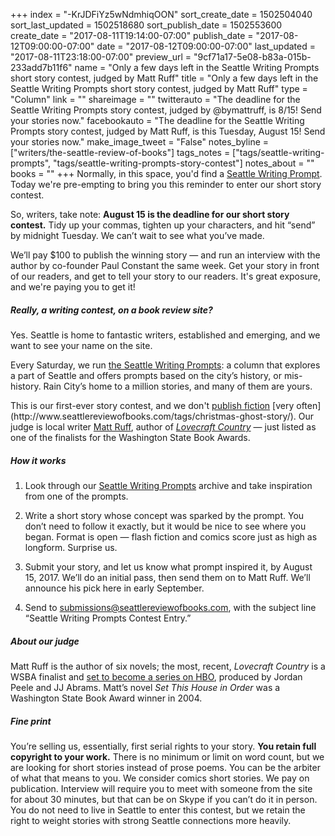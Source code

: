 +++
index = "-KrJDFiYz5wNdmhiqOON"
sort_create_date = 1502504040
sort_last_updated = 1502518680
sort_publish_date = 1502553600
create_date = "2017-08-11T19:14:00-07:00"
publish_date = "2017-08-12T09:00:00-07:00"
date = "2017-08-12T09:00:00-07:00"
last_updated = "2017-08-11T23:18:00-07:00"
preview_url = "9cf71a17-5e08-b83a-015b-233add7b11f6"
name = "Only a few days left in the Seattle Writing Prompts short story contest, judged by Matt Ruff"
title = "Only a few days left in the Seattle Writing Prompts short story contest, judged by Matt Ruff"
type = "Column"
link = ""
shareimage = ""
twitterauto = "The deadline for the Seattle Writing Prompts story contest, judged by @bymattruff, is 8/15! Send your stories now."
facebookauto = "The deadline for the Seattle Writing Prompts story contest, judged by Matt Ruff, is this Tuesday, August 15! Send your stories now."
make_image_tweet = "False"
notes_byline = ["writers/the-seattle-review-of-books"]
tags_notes = ["tags/seattle-writing-prompts", "tags/seattle-writing-prompts-story-contest"]
notes_about = ""
books = ""
+++
Normally, in this space, you'd find a [Seattle Writing Prompt](http://www.seattlereviewofbooks.com/tags/seattle-writing-prompts). Today we're pre-empting to bring you this reminder to enter our short story contest.

<p>So, writers, take note: <strong>August 15 is the deadline for our short story contest.</strong> Tidy up your commas, tighten up your characters, and hit &#8220;send&#8221; by midnight Tuesday. We can&#8217;t wait to see what you&#8217;ve made.</p>

<p>We&#8217;ll pay $100 to publish the winning story — and run an interview with the author by co-founder Paul Constant the same week. Get your story in front of our readers, and get to tell your story to our readers. It's great exposure, and we're paying you to get it!</p>

<h5>Really, a writing contest, on a book review site?</h5>

<p>Yes. Seattle is home to fantastic writers, established and emerging, and we want to see your name on the site.</p>

<p>Every Saturday, we run <a href="http://www.seattlereviewofbooks.com/tags/seattle-writing-prompts">the Seattle Writing Prompts</a>: a column that explores a part of Seattle and offers prompts based on the city&#8217;s history, or mis-history. Rain City&#8217;s home to a million stories, and many of them are yours.</p>

<p>This is our first-ever story contest, and we don't <a href="http://www.seattlereviewofbooks.com/notes/2016/03/18/love-canal/">publish fiction</a> [very often](http://www.seattlereviewofbooks.com/tags/christmas-ghost-story/). Our judge is local writer <a href="http://www.bymattruff.com/">Matt Ruff</a>, author of <a href="http://www.seattlereviewofbooks.com/reviews/caught-after-dark-in-lovecraft-country/"><em>Lovecraft Country</em></a> — just listed as one of the finalists for the Washington State Book Awards.</p>

<h5>How it works</h5>

1. Look through our <a href="http://www.seattlereviewofbooks.com/tags/seattle-writing-prompts">Seattle Writing Prompts</a> archive and take inspiration from one of the prompts.

2. Write a short story whose concept was sparked by the prompt. You don’t need to follow it exactly, but it would be nice to see where you began. Format is open — flash fiction and comics score just as high as longform. Surprise us.

3. Submit your story, and let us know what prompt inspired it, by August 15, 2017. We’ll do an initial pass, then send them on to Matt Ruff. We’ll announce his pick here in early September.

4. Send to [submissions@seattlereviewofbooks.com](mailto:submissions@seattlereviewofbooks.com), with the subject line “Seattle Writing Prompts Contest Entry.”

<h5>About our judge</h5>

<p>Matt Ruff is the author of six novels; the most, recent, <em>Lovecraft Country</em> is a WSBA finalist and <a href="http://www.seattlereviewofbooks.com/notes/2017/05/16/jordan-peele-signs-on-to-produce-matt-ruffs-lovecraft-country-as-a-tv-series/">set to become a series on HBO</a>, produced by Jordan Peele and JJ Abrams. Matt&#8217;s novel <em>Set This House in Order</em> was a Washington State Book Award winner in 2004.</p>

<h5>Fine print</h5>

<p>You’re selling us, essentially, first serial rights to your story. <strong>You retain full copyright to your work.</strong> There is no minimum or limit on word count, but we are looking for short stories instead of prose poems. You can be the arbiter of what that means to you. We consider comics short stories. We pay on publication. Interview will require you to meet with someone from the site for about 30 minutes, but that can be on Skype if you can’t do it in person. You do not need to live in Seattle to enter this contest, but we retain the right to weight stories with strong Seattle connections more heavily.</p>